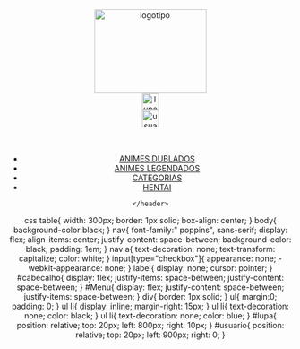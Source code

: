 <!DOCTYPE html>
<html>

<head>
    <meta charset="UTF-8" />
    <title>JOKERANIMES</title>
    <meta name="description" content=""> 
    <meta name="viewport" content="width=device-width, initial-scale=1">
    <link rel="stylesheet" href="Untitled-2.css">

<body>
    <header>
        <nav> 
            <div id="cabecalho">
                <div id="logotipo">
                    <image src="jokeranimeslogo.png" alt="logotipo"  width="200" height="150">
                    </div>
                    <div id="lupa">
                        <image src="magnifying-glass-solid.svg" alt="lupa" width="30" height="30">
                        </div>
                        <div id="usuario">
                            <image src="user-solid.svg" alt="usuario" width="30" height="30">
                            </div>
                            </nav> 
        <nav> 
            <div id="Menu">
        <br></br>
            <ul>
            <li><a href="ANIMESDUBLADOS.HTML">ANIMES DUBLADOS</a></li>
            <li><a href="ANIMESLEGENDADOS.HTML">ANIMES LEGENDADOS</a></li>
            <li><a href="CATEGORIAS.HTML">CATEGORIAS</a></li>
            <li><a href="HENTAI.HTML">HENTAI</a></li>
            </ul>
            </div>
        </nav>
   
    </header>
<script src="" async defer></script>
</body>
</html>



css
table{
    width: 300px;
    border: 1px solid;
    box-align: center;
}
body{
    background-color:black;
}
nav{
    font-family:" poppins", sans-serif;
    display: flex;
    align-items: center;
    justify-content: space-between;
    background-color: black;
    padding: 1em;
}
nav a{
    text-decoration: none;
    text-transform: capitalize;
    color: white;
}
input[type="checkbox"]{
    appearance: none;
    -webkit-appearance: none;
}
label{
    display: none;
    cursor: pointer;
}
#cabecalho{
    display: flex;
    justify-items: space-between;
    justify-content: space-between;
}
#Menu{
    display: flex;
    justify-content: space-between;
    justify-items: space-between;
}
div{
    border: 1px solid;
}
ul{
    margin:0;
    padding: 0;
}
ul li{
    display: inline;
    margin-right: 15px;
}
ul li{
    text-decoration: none;
    color: black;
}
ul li{
    text-decoration: none;
    color: blue;
}
#lupa{
    position: relative;
    top: 20px;
    left: 800px;
    right: 10px;
}
#usuario{
    position: relative;
    top: 20px;
    left: 900px;
    right: 0;
}




